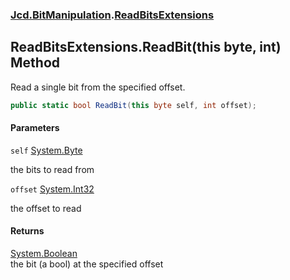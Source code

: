 ### [Jcd.BitManipulation](Jcd.BitManipulation.md 'Jcd.BitManipulation').[ReadBitsExtensions](Jcd.BitManipulation.ReadBitsExtensions.md 'Jcd.BitManipulation.ReadBitsExtensions')

## ReadBitsExtensions.ReadBit(this byte, int) Method

Read a single bit from the specified offset.

```csharp
public static bool ReadBit(this byte self, int offset);
```
#### Parameters

<a name='Jcd.BitManipulation.ReadBitsExtensions.ReadBit(thisbyte,int).self'></a>

`self` [System.Byte](https://docs.microsoft.com/en-us/dotnet/api/System.Byte 'System.Byte')

the bits to read from

<a name='Jcd.BitManipulation.ReadBitsExtensions.ReadBit(thisbyte,int).offset'></a>

`offset` [System.Int32](https://docs.microsoft.com/en-us/dotnet/api/System.Int32 'System.Int32')

the offset to read

#### Returns
[System.Boolean](https://docs.microsoft.com/en-us/dotnet/api/System.Boolean 'System.Boolean')  
the bit (a bool) at the specified offset